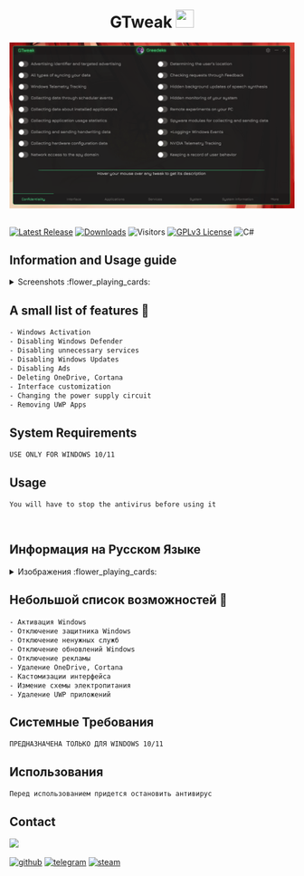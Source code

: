 <h1 align="center"> GTweak  <img width="32" height="32" src="https://github.com/Greedeks/GTweak/assets/82948926/62527a34-0a06-4bd1-8515-c23a33c73bf2"/> </h1>

![Logo](https://github.com/Greedeks/GTweak/blob/2727b3b204a57a38b24a1bd4641cad2d382a3aec/Intro.gif)

## 
[![Latest Release](https://img.shields.io/github/v/release/Greedeks/GTweak?style=for-the-badge&color=%23D21E61)](https://github.com/Greedeks/GTweak/releases/latest)
[![Downloads](https://img.shields.io/github/downloads/Greedeks/GTweak/total.svg?style=for-the-badge&color=%231EB1D2)](https://github.com/Greedeks/GTweak/releases/latest)
![Visitors](https://kounter.kerolloz.dev/badge/Views?style=for-the-badge&color=red)
[![GPLv3 License](https://img.shields.io/badge/License-GPL%20v3-yellow.svg?style=for-the-badge&color=green)](https://github.com/Greedeks/GTweak/blob/main/LICENSE)
![C#](https://img.shields.io/badge/Language-7800A3.svg?style=for-the-badge&logo=csharp&logoColor=white)

## Information and Usage guide
<details>
  <summary>Screenshots :flower_playing_cards: </summary>
  <img src="https://github.com/Greedeks/GTweak/blob/main/ImageEN/PageApp.png"/>
  <img src="https://github.com/Greedeks/GTweak/blob/main/ImageEN/Interface.png"/>
  <img src="https://github.com/Greedeks/GTweak/blob/main/ImageEN/System.png"/>
</details>

## A small list of features :wrench:
	- Windows Activation
 	- Disabling Windows Defender
	- Disabling unnecessary services
	- Disabling Windows Updates
	- Disabling Ads
	- Deleting OneDrive, Cortana
	- Interface customization
	- Changing the power supply circuit
	- Removing UWP Apps

## System Requirements
	USE ONLY FOR WINDOWS 10/11
 
## Usage
	You will have to stop the antivirus before using it
 
<br/>

## Информация на Русском Языке
<details>
  <summary>Изображения :flower_playing_cards:</summary>
  <img src="https://github.com/Greedeks/GTweak/blob/main/ImageRU/PageApp.png"/>
  <img src="https://github.com/Greedeks/GTweak/blob/main/ImageRU/Interface.png"/>
  <img src="https://github.com/Greedeks/GTweak/blob/main/ImageRU/System.png"/>
</details>

## Небольшой список возможностей :wrench:
	- Активация Windows
 	- Отключение защитника Windows
	- Отключение ненужных служб
	- Отключение обновлений Windows
	- Отключение рекламы
	- Удаление OneDrive, Cortana
	- Кастомизации интерфейса
	- Измение схемы электропитания
	- Удаление UWP приложений

## Системные Требования
	ПРЕДНАЗНАЧЕНА ТОЛЬКО ДЛЯ WINDOWS 10/11

## Использования
	Перед использованием придется остановить антивирус

## Contact
<img src="https://avatars.githubusercontent.com/u/82948926?s=400&u=66ddd72b29af1ac8b262281b183da6d191c5a71d&v=4" width="100px;"/>

[![github](https://img.shields.io/badge/Github-gray?style=for-the-badge&logo=github&logoColor=white)](https://github.com/Greedeks)
[![telegram](https://img.shields.io/badge/Telegram-1DA1F2?style=for-the-badge&logo=telegram&logoColor=white)](https://t.me/Greedeks)
[![steam](https://img.shields.io/badge/STEAM-042430?style=for-the-badge&logo=steam&logoColor=white)](https://steamcommunity.com/id/greedeks/)
